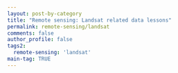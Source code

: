 ```yaml
---
layout: post-by-category
title: "Remote sensing: Landsat related data lessons"
permalink: remote-sensing/landsat
comments: false
author_profile: false
tags2:
  remote-sensing: 'landsat'
main-tag: TRUE
---
```

